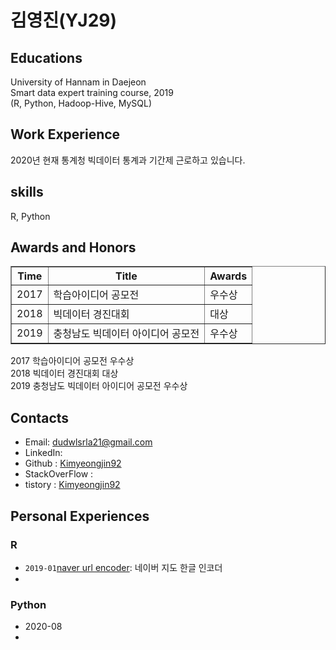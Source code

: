 # 김영진(YJ29)

## Educations</n>
University of Hannam in Daejeon</br>
Smart data expert training course, 2019</br>
(R, Python, Hadoop-Hive, MySQL)

## Work Experience
2020년 현재 통계청 빅데이터 통계과 기간제 근로하고 있습니다.

## skills
R, Python

## Awards and Honors
<table border="1">
  <th>Time</th>
  <th>Title</th>
  <th>Awards</th>
  <tr><!-- 첫번째 줄 시작 -->
    <td>2017</td>
    <td>학습아이디어 공모전</td>
    <td>우수상</td>
  </tr><!-- 첫번째 줄 끝 -->
  <tr><!-- 두번째 줄 시작 -->
    <td>2018</td>
    <td>빅데이터 경진대회</td>
    <td>대상</td>
  </tr><!-- 두번째 줄 끝 -->
  <tr><!-- 세번째 줄 시작 -->
    <td>2019</td>
    <td>충청남도 빅데이터 아이디어 공모전</td>
    <td>우수상</td>
  </tr><!-- 세번째 줄 끝 --> 
</table>

2017 학습아이디어 공모전 우수상</br>
2018 빅데이터 경진대회 대상</br>
2019 충청남도 빅데이터 아이디어 공모전 우수상

## Contacts
- Email: dudwlsrla21@gmail.com
- LinkedIn: 
- Github : <a href="https://github.com/Kimyeongjin92">Kimyeongjin92</a>
- StackOverFlow :
- tistory : <a href="https://boksl-boksl.tistory.com/">Kimyeongjin92</a>

## Personal Experiences

### R
- <code>2019-01</code><a href="">naver url encoder</a>: 네이버 지도 한글 인코더
- 

### Python
- 2020-08
-
